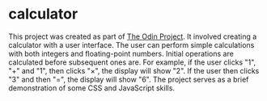 # calculator
This project was created as part of [The Odin Project](https://www.theodinproject.com/lessons/foundations-calculator). It involved creating a calculator with a user interface. The user can perform simple calculations with both integers and floating-point numbers. Initial operations are calculated before subsequent ones are. For example, if the user clicks "1", "+" and "1", then clicks "×", the display will show "2". If the user then clicks "3" and then "=", the display will show "6". The project serves as a brief demonstration of some CSS and JavaScript skills.